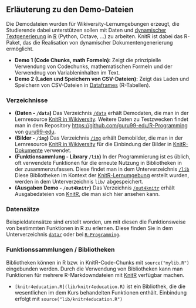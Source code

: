 ## Erläuterung zu den Demo-Dateien
Die Demodateien wurden für Wikiversity-Lernumgebungen erzeugt, die Studierende dabei unterstützen sollen mit Daten und [dynamischer Textgenerierung](https://de.wikiversity.org/wiki/KnitR) in [R]([https://GNU_R](https://de.wikibooks.org/wiki/GNU_R)) (Python, Octave, ...) zu arbeiten. KnitR ist dabei das R-Paket, das die Realisation von dynamischer Dokumentengenerierung ermöglicht.
* **Demo 1 (Code Chunks, math Formeln):** Zeigt die prinzipielle Verwendung von Codechunks, mathematischen Formeln und der Verwendnug von Variableninhalten im Text.
* **Demo 2 (Laden und Speichern von CSV-Dateien):** Zeigt das Laden und Speichern von CSV-Dateien in [Dataframes](https://de.wikibooks.org/wiki/GNU_R:_data.frame) (R-Tabellen).

### Verzeichnisse 
* **(Daten - `/data`)** Das Verzeichnis [`/data`](data) erhält Demodaten, die man in der Lernresource [KnitR in Wikiversity](https://de.wikiversity.org/wiki/KnitR). Weitere Daten zu Testzwecken findet man in dem Repository https://github.com/guru99-edu/R-Programming von [guru99-edu](https://github.com/guru99-edu).
* **(Bilder - `/img`)** Das Verzeichnis [`/img`](img) erhält Demobilder, die man in der Lernresource [KnitR in Wikiversity](https://de.wikiversity.org/wiki/KnitR) für die Einbindung der Bilder in [KnitR-Dokumente](https://de.wikiversity.org/wiki/KnitR) verwendet.
* **(Funktionsammlung - Library `/lib`)** In der Programmierung ist es üblich, oft verwendete Funktionen für die erneute Nutzung in Bibliotheken in der zusammenzufassen. Diese findet man in dem Unterverzeichnis [`/lib`](lib) Diese Bibliotheken im Kontext der [KnitR-Lernumgebung](https://de.wikiversity.org/wiki/KnitR) erstellt wurden, werden in dem Unterverzeichnis `lib/` abgespeichert.
* **(Ausgaben Demo - `/out4knitr`)** Das Verzeichnis [`/out4knitr`](out4knitr) erhält Ausgabedateien von [KnitR](https://de.wikiversity.org/wiki/KnitR), die man sich hier ansehen kann. 

### Datensätze 
Beispieldatensätze sind erstellt worden, um mit diesen die Funktionsweise von bestimmten Funktionen in R zu erlernen.
Diese finden Sie in dem Unterverzeichnis [`data/`](data) oder bei [`R-Programming`](https://github.com/guru99-edu/R-Programming).

### Funktionssammlungen / Bibliotheken
Bibliotheken können in R bzw. in KnitR-Code-Chunks mit `source("mylib.R")` eingebunden werden. Durch die Verwendung von Bibliotheken kann man Funktionen für mehrere R-Markdowndateien mit [KnitR](https://de.wikiversity.org/wiki/KnitR) verfügbar machen. 
* `[knitr4education.R](lib/knitr4education.R)` ist ein Bibliothek, die die wesentlichen im dem Kurs behandelten Funktionen enthält. Einbindung erfolgt mit `source("lib/knitr4education.R")`  

